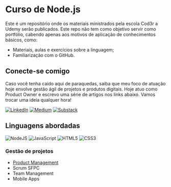 # Curso de Node.js
Este é um repositório onde os materiais ministrados pela escola Cod3r a Udemy serão publicados. Este repo não tem como objetivo servir como portfólio, cabendo apenas aos motivos de aplicação de conhecimentos básicos, como:

- Materiais, aulas e exercícios sobre a linguagem;
- Familiarização com o GitHub.

## Conecte-se comigo
Caso você tenha caído aqui de paraquedas, saiba que meu foco de atuação hoje envolve gestão ágil de projetos e produtos digitais. Hoje atuo como Product Owner e escrevo uma série de artigos nos links abaixo. Vamos trocar uma ideia qualquer hora!

[![LinkedIn](https://img.shields.io/badge/linkedin-%230077B5.svg?style=for-the-badge&logo=linkedin&logoColor=white)](https://www.linkedin.com/in/carlosperussi/) 
[![Medium](https://img.shields.io/badge/Medium-12100E?style=for-the-badge&logo=medium&logoColor=white)](https://medium.com/@carlos.m.perussi/)
[![Substack](https://img.shields.io/badge/Substack-%23006f5c.svg?style=for-the-badge&logo=substack&logoColor=FF6719)](https://substack.com/@carlosperussi)

## Linguagens abordadas
![NodeJS](https://img.shields.io/badge/node.js-6DA55F?style=for-the-badge&logo=node.js&logoColor=white)
![JavaScript](https://img.shields.io/badge/javascript-%23323330.svg?style=for-the-badge&logo=javascript&logoColor=%23F7DF1E)
![HTML5](https://img.shields.io/badge/html5-%23E34F26.svg?style=for-the-badge&logo=html5&logoColor=white)
![CSS3](https://img.shields.io/badge/css3-%231572B6.svg?style=for-the-badge&logo=css3&logoColor=white)

### Gestão de projetos
- [Product Management](https://gerarcertificado.com.br/validar.php?cert=a7ddbe2883b7e7057c77a516f8f6bccc)
- Scrum SFPC
- Team Management
- Mobile Apps